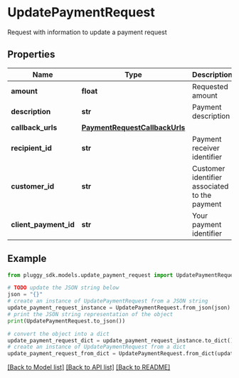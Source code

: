 # UpdatePaymentRequest

Request with information to update a payment request

## Properties

Name | Type | Description | Notes
------------ | ------------- | ------------- | -------------
**amount** | **float** | Requested amount | [optional] 
**description** | **str** | Payment description | [optional] 
**callback_urls** | [**PaymentRequestCallbackUrls**](PaymentRequestCallbackUrls.md) |  | [optional] 
**recipient_id** | **str** | Payment receiver identifier | [optional] 
**customer_id** | **str** | Customer identifier associated to the payment | [optional] 
**client_payment_id** | **str** | Your payment identifier | [optional] 

## Example

```python
from pluggy_sdk.models.update_payment_request import UpdatePaymentRequest

# TODO update the JSON string below
json = "{}"
# create an instance of UpdatePaymentRequest from a JSON string
update_payment_request_instance = UpdatePaymentRequest.from_json(json)
# print the JSON string representation of the object
print(UpdatePaymentRequest.to_json())

# convert the object into a dict
update_payment_request_dict = update_payment_request_instance.to_dict()
# create an instance of UpdatePaymentRequest from a dict
update_payment_request_from_dict = UpdatePaymentRequest.from_dict(update_payment_request_dict)
```
[[Back to Model list]](../README.md#documentation-for-models) [[Back to API list]](../README.md#documentation-for-api-endpoints) [[Back to README]](../README.md)


